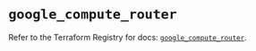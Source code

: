 # `google_compute_router`

Refer to the Terraform Registry for docs: [`google_compute_router`](https://registry.terraform.io/providers/hashicorp/google/6.22.0/docs/resources/compute_router).
